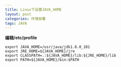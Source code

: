 ```yaml
---
title: Linux下设置JAVA_HOME
layout: post
categories: 环境部署
tags: JAVA
---
```

__编辑/etc/profile__  

    export JAVA_HOME=/usr/java/jdk1.8.0_101  
    export JRE_HOME=${JAVA_HOME}/jre  
	export CLASSPATH=.:${JAVA_HOME}/lib:${JRE_HOME}/lib  
	export PATH=${JAVA_HOME}/bin:$PATH

